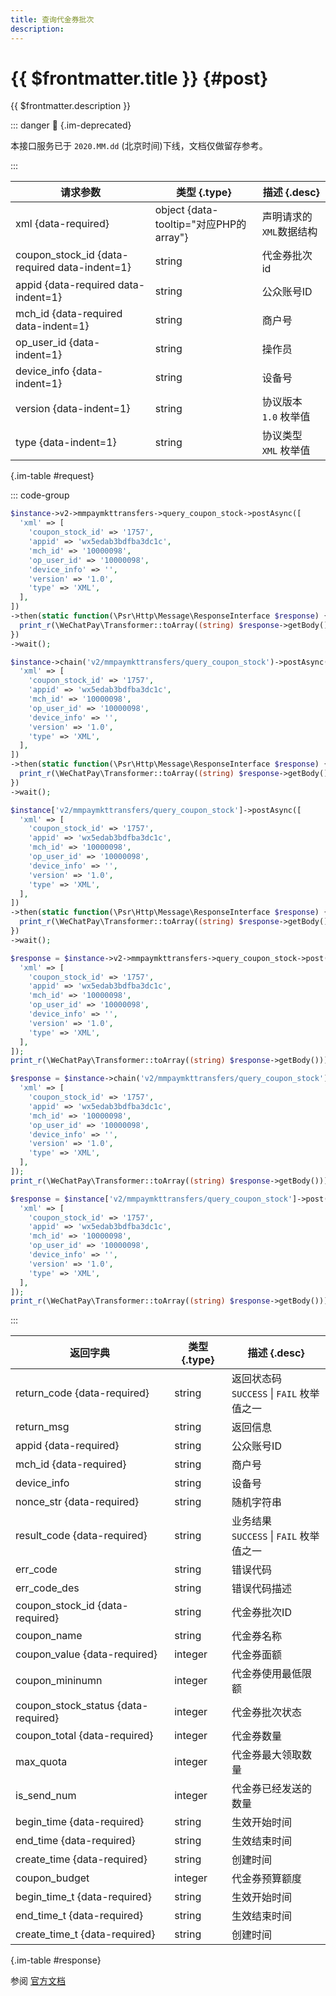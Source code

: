 ```yaml
---
title: 查询代金券批次
description: 
---
```


# {{ $frontmatter.title }} {#post}

{{ $frontmatter.description }}

::: danger :no_entry_sign: {.im-deprecated}

本接口服务已于 `2020.MM.dd` (北京时间)下线，文档仅做留存参考。

:::

| 请求参数 | 类型 {.type} | 描述 {.desc}
| --- | --- | ---
| xml {data-required} | object {data-tooltip="对应PHP的array"} | 声明请求的`XML`数据结构
| coupon_stock_id {data-required data-indent=1} | string | 代金券批次id
| appid {data-required data-indent=1} | string | 公众账号ID
| mch_id {data-required data-indent=1} | string | 商户号
| op_user_id {data-indent=1} | string | 操作员
| device_info {data-indent=1} | string | 设备号
| version {data-indent=1} | string | 协议版本<br/>`1.0` 枚举值
| type {data-indent=1} | string | 协议类型<br/>`XML` 枚举值

{.im-table #request}

::: code-group

```php [异步纯链式]
$instance->v2->mmpaymkttransfers->query_coupon_stock->postAsync([
  'xml' => [
    'coupon_stock_id' => '1757',
    'appid' => 'wx5edab3bdfba3dc1c',
    'mch_id' => '10000098',
    'op_user_id' => '10000098',
    'device_info' => '',
    'version' => '1.0',
    'type' => 'XML',
  ],
])
->then(static function(\Psr\Http\Message\ResponseInterface $response) {
  print_r(\WeChatPay\Transformer::toArray((string) $response->getBody()));
})
->wait();
```

```php [异步声明式]
$instance->chain('v2/mmpaymkttransfers/query_coupon_stock')->postAsync([
  'xml' => [
    'coupon_stock_id' => '1757',
    'appid' => 'wx5edab3bdfba3dc1c',
    'mch_id' => '10000098',
    'op_user_id' => '10000098',
    'device_info' => '',
    'version' => '1.0',
    'type' => 'XML',
  ],
])
->then(static function(\Psr\Http\Message\ResponseInterface $response) {
  print_r(\WeChatPay\Transformer::toArray((string) $response->getBody()));
})
->wait();
```

```php [异步属性式]
$instance['v2/mmpaymkttransfers/query_coupon_stock']->postAsync([
  'xml' => [
    'coupon_stock_id' => '1757',
    'appid' => 'wx5edab3bdfba3dc1c',
    'mch_id' => '10000098',
    'op_user_id' => '10000098',
    'device_info' => '',
    'version' => '1.0',
    'type' => 'XML',
  ],
])
->then(static function(\Psr\Http\Message\ResponseInterface $response) {
  print_r(\WeChatPay\Transformer::toArray((string) $response->getBody()));
})
->wait();
```

```php [同步纯链式]
$response = $instance->v2->mmpaymkttransfers->query_coupon_stock->post([
  'xml' => [
    'coupon_stock_id' => '1757',
    'appid' => 'wx5edab3bdfba3dc1c',
    'mch_id' => '10000098',
    'op_user_id' => '10000098',
    'device_info' => '',
    'version' => '1.0',
    'type' => 'XML',
  ],
]);
print_r(\WeChatPay\Transformer::toArray((string) $response->getBody()));
```

```php [同步声明式]
$response = $instance->chain('v2/mmpaymkttransfers/query_coupon_stock')->post([
  'xml' => [
    'coupon_stock_id' => '1757',
    'appid' => 'wx5edab3bdfba3dc1c',
    'mch_id' => '10000098',
    'op_user_id' => '10000098',
    'device_info' => '',
    'version' => '1.0',
    'type' => 'XML',
  ],
]);
print_r(\WeChatPay\Transformer::toArray((string) $response->getBody()));
```

```php [同步属性式]
$response = $instance['v2/mmpaymkttransfers/query_coupon_stock']->post([
  'xml' => [
    'coupon_stock_id' => '1757',
    'appid' => 'wx5edab3bdfba3dc1c',
    'mch_id' => '10000098',
    'op_user_id' => '10000098',
    'device_info' => '',
    'version' => '1.0',
    'type' => 'XML',
  ],
]);
print_r(\WeChatPay\Transformer::toArray((string) $response->getBody()));
```

:::

| 返回字典 | 类型 {.type} | 描述 {.desc}
| --- | --- | ---
| return_code {data-required}| string | 返回状态码<br/>`SUCCESS` \| `FAIL` 枚举值之一
| return_msg | string | 返回信息
| appid {data-required}| string | 公众账号ID
| mch_id {data-required}| string | 商户号
| device_info | string | 设备号
| nonce_str {data-required}| string | 随机字符串
| result_code {data-required}| string | 业务结果<br/>`SUCCESS` \| `FAIL` 枚举值之一
| err_code | string | 错误代码
| err_code_des | string | 错误代码描述
| coupon_stock_id {data-required}| string | 代金券批次ID
| coupon_name | string | 代金券名称
| coupon_value {data-required}| integer | 代金券面额
| coupon_mininumn | integer | 代金券使用最低限额
| coupon_stock_status {data-required}| integer | 代金券批次状态
| coupon_total {data-required}| integer | 代金券数量
| max_quota | integer | 代金券最大领取数量
| is_send_num | integer | 代金券已经发送的数量
| begin_time {data-required}| string | 生效开始时间
| end_time {data-required}| string | 生效结束时间
| create_time {data-required}| string | 创建时间
| coupon_budget | integer | 代金券预算额度
| begin_time_t {data-required}| string | 生效开始时间
| end_time_t {data-required}| string | 生效结束时间
| create_time_t {data-required}| string | 创建时间

{.im-table #response}

参阅 [官方文档](https://pay.weixin.qq.com/wiki/doc/api/tools/sp_coupon.php?chapter=12_4&index=5)
